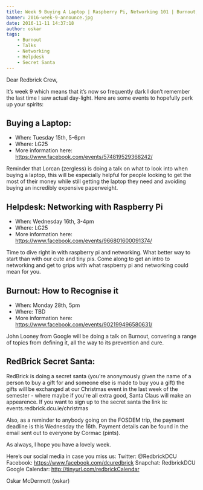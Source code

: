 ```yaml
---
title: Week 9 Buying A Laptop | Raspberry Pi, Networking 101 | Burnout, How to Recognise and Avoid it
banner: 2016-week-9-announce.jpg
date: 2016-11-11 14:37:18
author: oskar
tags:
	- Burnout
	- Talks
	- Networking
	- Helpdesk
	- Secret Santa
---
```

Dear Redbrick Crew,

It’s week 9 which means that it’s now so frequently dark I don’t remember the last time I saw actual
day-light. Here are some events to hopefully perk up your spirits:

 <!-- more -->

## Buying a Laptop:
- When: Tuesday 15th, 5-6pm
- Where: LG25
- More information here: https://www.facebook.com/events/574819529368242/

Reminder that Lorcan (zergless) is doing a talk on what to look into when buying a laptop, this will be
especially helpful for people looking to get the most of their money while still getting the laptop they
need and avoiding buying an incredibly expensive paperweight.

## Helpdesk: Networking with Raspberry Pi
- When: Wednesday 16th, 3-4pm
- Where: LG25
- More information here: https://www.facebook.com/events/966801600091374/

Time to dive right in with raspberry pi and networking. What better way to start than with our cute
and tiny pis. Come along to get an intro to networking and get to grips with what raspberry pi and
networking could mean for you.

## Burnout: How to Recognise it
- When: Monday 28th, 5pm
- Where: TBD
- More information here: https://www.facebook.com/events/902199496580631/

John Looney from Google will be doing a talk on Burnout, convering a range of topics from
defining it, all the way to its prevention and cure.

## RedBrick Secret Santa:
RedBrick is doing a secret santa (you're anonymously given the name of a person to buy a gift for
and someone else is made to buy you a gift) the gifts will be exchanged at our Christmas event in
the last week of the semester - where maybe if you're all extra good, Santa Claus will make an appearence.
If you want to sign up to the secret santa the link is: events.redbrick.dcu.ie/christmas

Also, as a reminder to anybody going on the FOSDEM trip, the payment deadline is this Wednesday
the 16th. Payment details can be found in the email sent out to everyone by Cormac (pints).

As always, I hope you have a lovely week.

Here’s our social media in case you miss us:
Twitter: @RedbrickDCU
Facebook: https://www.facebook.com/dcuredbrick
Snapchat: RedbrickDCU
Google Calendar: http://tinyurl.com/redbrickCalendar

Oskar McDermott (oskar)
